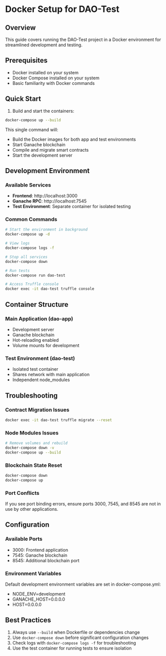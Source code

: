 # Docker Setup for DAO-Test

## Overview
This guide covers running the DAO-Test project in a Docker environment for streamlined development and testing.

## Prerequisites
- Docker installed on your system
- Docker Compose installed on your system
- Basic familiarity with Docker commands

## Quick Start

1. Build and start the containers:
```bash
docker-compose up --build
```

This single command will:
- Build the Docker images for both app and test environments
- Start Ganache blockchain
- Compile and migrate smart contracts
- Start the development server

## Development Environment

### Available Services

- **Frontend**: http://localhost:3000
- **Ganache RPC**: http://localhost:7545
- **Test Environment**: Separate container for isolated testing

### Common Commands

```bash
# Start the environment in background
docker-compose up -d

# View logs
docker-compose logs -f

# Stop all services
docker-compose down

# Run tests
docker-compose run dao-test

# Access Truffle console
docker exec -it dao-test truffle console
```

## Container Structure

### Main Application (dao-app)
- Development server
- Ganache blockchain
- Hot-reloading enabled
- Volume mounts for development

### Test Environment (dao-test)
- Isolated test container
- Shares network with main application
- Independent node_modules

## Troubleshooting

### Contract Migration Issues
```bash
docker exec -it dao-test truffle migrate --reset
```

### Node Modules Issues
```bash
# Remove volumes and rebuild
docker-compose down -v
docker-compose up --build
```

### Blockchain State Reset
```bash
docker-compose down
docker-compose up
```

### Port Conflicts
If you see port binding errors, ensure ports 3000, 7545, and 8545 are not in use by other applications.

## Configuration

### Available Ports
- 3000: Frontend application
- 7545: Ganache blockchain
- 8545: Additional blockchain port

### Environment Variables
Default development environment variables are set in docker-compose.yml:
- NODE_ENV=development
- GANACHE_HOST=0.0.0.0
- HOST=0.0.0.0

## Best Practices

1. Always use `--build` when Dockerfile or dependencies change
2. Use `docker-compose down` before significant configuration changes
3. Check logs with `docker-compose logs -f` for troubleshooting
4. Use the test container for running tests to ensure isolation